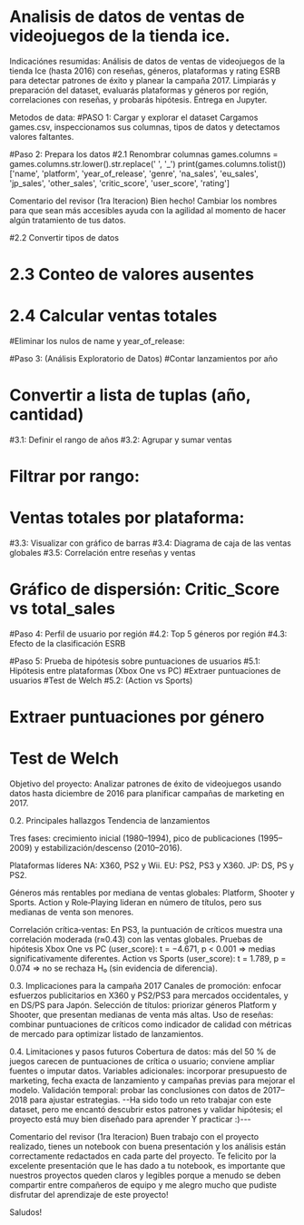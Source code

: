 # Analisis de datos de ventas de videojuegos de la tienda ice.

Indicaciónes resumidas: Análisis de datos de ventas de videojuegos de la tienda Ice (hasta 2016) con reseñas, géneros, plataformas y rating ESRB para detectar patrones de éxito y planear la campaña 2017. Limpiarás y preparación del dataset, evaluarás plataformas y géneros por región, correlaciones con reseñas, y probarás hipótesis. Entrega en Jupyter.



Metodos de data: 
#PASO 1: Cargar y explorar el dataset
Cargamos games.csv, inspeccionamos sus columnas, tipos de datos y detectamos valores faltantes.


#Paso 2: Prepara los datos
#2.1 Renombrar columnas
games.columns = games.columns.str.lower().str.replace(' ', '_')
print(games.columns.tolist())
['name', 'platform', 'year_of_release', 'genre', 'na_sales', 'eu_sales', 'jp_sales', 'other_sales', 'critic_score', 'user_score', 'rating']

Comentario del revisor (1ra Iteracion)
Bien hecho! Cambiar los nombres para que sean más accesibles ayuda con la agilidad al momento de hacer algún tratamiento de tus datos.

#2.2 Convertir tipos de datos
# 2.3 Conteo de valores ausentes
# 2.4 Calcular ventas totales
#Eliminar los nulos de name y year_of_release:



#Paso 3: (Análisis Exploratorio de Datos)
#Contar lanzamientos por año
# Convertir a lista de tuplas (año, cantidad)
#3.1: Definir el rango de años
#3.2: Agrupar y sumar ventas
# Filtrar por rango:
# Ventas totales por plataforma:
#3.3: Visualizar con gráfico de barras
#3.4: Diagrama de caja de las ventas globales
#3.5: Correlación entre reseñas y ventas
# Gráfico de dispersión: Critic_Score vs total_sales


#Paso 4: Perfil de usuario por región
#4.2: Top 5 géneros por región
#4.3: Efecto de la clasificación ESRB


#Paso 5: Prueba de hipótesis sobre puntuaciones de usuarios
#5.1: Hipótesis entre plataformas (Xbox One vs PC)
#Extraer puntuaciones de usuarios
#Test de Welch
#5.2: (Action vs Sports)
# Extraer puntuaciones por género
# Test de Welch



Objetivo del proyecto:
Analizar patrones de éxito de videojuegos usando datos hasta diciembre de 2016 para planificar campañas de marketing en 2017.

0.2. Principales hallazgos
Tendencia de lanzamientos

Tres fases: crecimiento inicial (1980–1994), pico de publicaciones (1995–2009) y estabilización/descenso (2010–2016).

Plataformas líderes
NA: X360, PS2 y Wii.
EU: PS2, PS3 y X360.
JP: DS, PS y PS2.

Géneros más rentables por mediana de ventas globales:
Platform, Shooter y Sports.
Action y Role‑Playing lideran en número de títulos, pero sus medianas de venta son menores.

Correlación crítica‑ventas:
En PS3, la puntuación de críticos muestra una correlación moderada (r≈0.43) con las ventas globales.
Pruebas de hipótesis
Xbox One vs PC (user_score): t = −4.671, p < 0.001 ⇒ medias significativamente diferentes.
Action vs Sports (user_score): t = 1.789, p = 0.074 ⇒ no se rechaza H₀ (sin evidencia de diferencia).


0.3. Implicaciones para la campaña 2017
Canales de promoción: enfocar esfuerzos publicitarios en X360 y PS2/PS3 para mercados occidentales, y en DS/PS para Japón.
Selección de títulos: priorizar géneros Platform y Shooter, que presentan medianas de venta más altas.
Uso de reseñas: combinar puntuaciones de críticos como indicador de calidad con métricas de mercado para optimizar listado de lanzamientos.

0.4. Limitaciones y pasos futuros
Cobertura de datos: más del 50 % de juegos carecen de puntuaciones de crítica o usuario; conviene ampliar fuentes o imputar datos.
Variables adicionales: incorporar presupuesto de marketing, fecha exacta de lanzamiento y campañas previas para mejorar el modelo.
Validación temporal: probar las conclusiones con datos de 2017–2018 para ajustar estrategias.
--Ha sido todo un reto trabajar con este dataset, pero me encantó descubrir estos patrones y validar hipótesis; el proyecto está muy bien diseñado para aprender Y practicar :)---

Comentario del revisor (1ra Iteracion)
Buen trabajo con el proyecto realizado, tienes un notebook con buena presentación y los análisis están correctamente redactados en cada parte del proyecto. Te felicito por la excelente presentación que le has dado a tu notebook, es importante que nuestros proyectos queden claros y legibles porque a menudo se deben compartir entre compañeros de equipo y me alegro mucho que pudiste disfrutar del aprendizaje de este proyecto!

Saludos!

